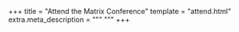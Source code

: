 +++
title = "Attend the Matrix Conference"
template = "attend.html"
extra.meta_description = """
"""
+++
